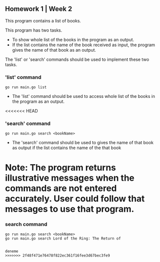 ## Homework 1 | Week 2

This program contains a list of books.

This program has two tasks.

* To show whole list of the books in the program as an output.
* If the list contains the name of the book received as input, the program gives the name of that book as an output. 

The 'list' or 'search' commands should be used to implement these two tasks.

### 'list' command

``` 
go run main.go list
``` 
* The 'list' command should be used to access whole list of the books in the program as an output.

<<<<<<< HEAD
### 'search' command

``` 
go run main.go search <bookName> 
``` 
* The 'search' command should be used to gives the name of that book as output if the list contains the name of the that book

Note: The program returns illustrative messages when the commands are not entered accurately. User could follow that messages to use that program. 
=======
### search command 
```
go run main.go search <bookName>
go run main.go search Lord of the Ring: The Return of 


deneme
>>>>>>> 2f48f471e76478f822ec361f16fee3d67bec3fe9
